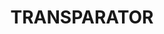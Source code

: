 ---
layout: product
title: "TRANSPARATOR"
price: "300" 
desc: "Sredstvo za providne slojeve boje (akril)"
img_path: "/assets/img/A.MIG-2016.webp"
brand: "AMMO"
available: false
special_offer: false
new: false
soon: false
cat: "020000"
subcat: "020100"
subsubcat: "020105"
sifra: "A.MIG-2016"
popular: false
spec: false
---